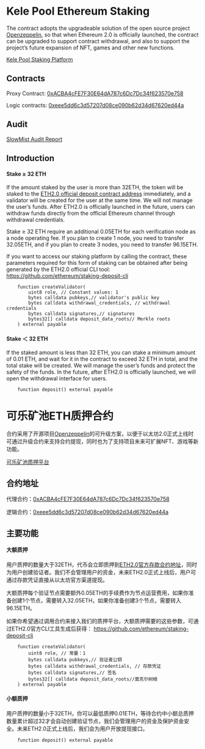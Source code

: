 # Kele Pool Ethereum Staking 

The contract adopts the upgradeable solution of the open source project [Openzeppelin](https://github.com/OpenZeppelin/openzeppelin-contracts), so that when Ethereum 2.0 is officially launched, the contract can be upgraded to support contract withdrawal, and also to support the project’s future expansion of NFT, games and other new functions.


[Kele Pool Staking Platform](https://www.kelepool.com/)

## Contracts

Proxy Contract: [0xACBA4cFE7F30E64dA787c6Dc7Dc34f623570e758](https://etherscan.io/address/0xACBA4cFE7F30E64dA787c6Dc7Dc34f623570e758#code)

Logic contracts: [0xeee5dd6c3d57207d08ce090b62d34d67620ed44a](https://etherscan.io/address/0xeee5dd6c3d57207d08ce090b62d34d67620ed44a#code)

## Audit
[SlowMist Audit Report](./SlowMist%20Audit%20Report%20-%20KelePoolStaking.pdf)
## Introduction

#### Stake ≥ 32 ETH

If the amount staked by the user is more than 32ETH, the token will be staked to the [ETH2.0 official deposit contract address](https://etherscan.io/address/0x00000000219ab540356cBB839Cbe05303d7705Fa) immediately, and a validator will be created for the user at the same time. We will not manage the user’s funds. After ETH2.0 is officially launched in the future, users can withdraw funds directly from the official Ethereum channel through withdrawal credentials.

Stake ≥ 32 ETH require an additional 0.05ETH for each verification node as a node operating fee. If you plan to create 1 node, you need to transfer 32.05ETH, and if you plan to create 3 nodes, you need to transfer 96.15ETH.

If you want to access our staking platform by calling the contract, these parameters required for this form of staking can be obtained after being generated by the ETH2.0 official CLI tool:
https://github.com/ethereum/staking-deposit-cli

```
    function createValidator(
        uint8 role, // Constant values: 1
        bytes calldata pubkeys,// validator's public key
        bytes calldata withdrawal_credentials, // withdrawal credentials
        bytes calldata signatures,// signatures
        bytes32[] calldata deposit_data_roots// Merkle roots
    ) external payable
```

#### Stake ＜ 32 ETH
If the staked amount is less than 32 ETH, you can stake a minimum amount of 0.01 ETH, and wait for it in the contract to exceed 32 ETH in total, and the total stake will be created. We will manage the user’s funds and protect the safety of the funds. In the future, after ETH2.0 is officially launched, we will open the withdrawal interface for users.

```
	function deposit() external payable
```


# 可乐矿池ETH质押合约
合约采用了开源项目[Openzeppelin](https://github.com/OpenZeppelin/openzeppelin-contracts)的可升级方案，以便于以太坊2.0正式上线时可通过升级合约来支持合约提现，同时也为了支持项目未来可扩展NFT、游戏等新功能。


[可乐矿池质押平台](https://www.kelepool.com/)

## 合约地址

代理合约：[0xACBA4cFE7F30E64dA787c6Dc7Dc34f623570e758](https://etherscan.io/address/0xACBA4cFE7F30E64dA787c6Dc7Dc34f623570e758#code)

逻辑合约：[0xeee5dd6c3d57207d08ce090b62d34d67620ed44a](https://etherscan.io/address/0xeee5dd6c3d57207d08ce090b62d34d67620ed44a#code)

## 主要功能

#### 大额质押
用户质押的数量大于32ETH，代币会立即质押到[ETH2.0官方存款合约地址](https://etherscan.io/address/0x00000000219ab540356cBB839Cbe05303d7705Fa)，同时为用户创建验证者。我们不会管理用户的资金，未来ETH2.0正式上线后，用户可通过存款凭证直接从以太坊官方渠道提现。

大额质押每个验证节点需要额外0.05ETH的手续费作为节点运营费用，如果你准备创建1个节点，需要转入32.05ETH，如果你准备创建3个节点，需要转入96.15ETH。

如果你希望通过调用合约来接入我们的质押平台，大额质押需要的这些参数，可通过ETH2.0官方CLI工具生成后获得：
https://github.com/ethereum/staking-deposit-cli


```
    function createValidator(
        uint8 role, // 常量：1
        bytes calldata pubkeys,// 验证者公钥
        bytes calldata withdrawal_credentials, // 存款凭证
        bytes calldata signatures,// 签名
        bytes32[] calldata deposit_data_roots//莫克尔树根
    ) external payable
```

#### 小额质押
用户质押的数量小于32ETH，你可以最低质押0.01ETH，等待合约中小额总质押数量累计超过32才会自动创建验证节点，我们会管理用户的资金及保护资金安全。未来ETH2.0正式上线后，我们会为用户开放提现接口。

```
	function deposit() external payable
```